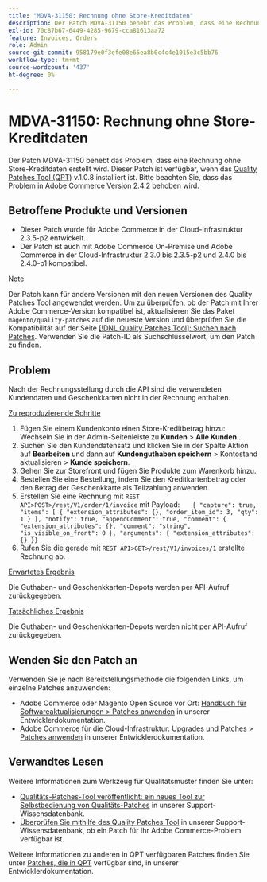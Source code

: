 ```yaml
---
title: "MDVA-31150: Rechnung ohne Store-Kreditdaten"
description: Der Patch MDVA-31150 behebt das Problem, dass eine Rechnung ohne Store-Kreditdaten erstellt wird. Dieser Patch ist verfügbar, wenn das [Quality Patches Tool (QPT)](/help/announcements/adobe-commerce-announcements/magento-quality-patches-released-new-tool-to-self-serve-quality-patches.md) v.1.0.8 installiert ist. Bitte beachten Sie, dass das Problem in Adobe Commerce Version 2.4.2 behoben wird.
exl-id: 70c87b67-6449-4285-9679-cca81613aa72
feature: Invoices, Orders
role: Admin
source-git-commit: 958179e0f3efe08e65ea8b0c4c4e1015e3c5bb76
workflow-type: tm+mt
source-wordcount: '437'
ht-degree: 0%

---
```


# MDVA-31150: Rechnung ohne Store-Kreditdaten

Der Patch MDVA-31150 behebt das Problem, dass eine Rechnung ohne Store-Kreditdaten erstellt wird. Dieser Patch ist verfügbar, wenn das [Quality Patches Tool (QPT)](/help/announcements/adobe-commerce-announcements/magento-quality-patches-released-new-tool-to-self-serve-quality-patches.md) v.1.0.8 installiert ist. Bitte beachten Sie, dass das Problem in Adobe Commerce Version 2.4.2 behoben wird.

## Betroffene Produkte und Versionen

* Dieser Patch wurde für Adobe Commerce in der Cloud-Infrastruktur 2.3.5-p2 entwickelt.
* Der Patch ist auch mit Adobe Commerce On-Premise und Adobe Commerce in der Cloud-Infrastruktur 2.3.0 bis 2.3.5-p2 und 2.4.0 bis 2.4.0-p1 kompatibel.

>[!NOTE]
>
>Der Patch kann für andere Versionen mit den neuen Versionen des Quality Patches Tool angewendet werden. Um zu überprüfen, ob der Patch mit Ihrer Adobe Commerce-Version kompatibel ist, aktualisieren Sie das Paket `magento/quality-patches` auf die neueste Version und überprüfen Sie die Kompatibilität auf der Seite [[!DNL Quality Patches Tool]: Suchen nach Patches](https://devdocs.magento.com/quality-patches/tool.html#patch-grid). Verwenden Sie die Patch-ID als Suchschlüsselwort, um den Patch zu finden.

## Problem

Nach der Rechnungsstellung durch die API sind die verwendeten Kundendaten und Geschenkkarten nicht in der Rechnung enthalten.

<u>Zu reproduzierende Schritte</u>

1. Fügen Sie einem Kundenkonto einen Store-Kreditbetrag hinzu: Wechseln Sie in der Admin-Seitenleiste zu **Kunden** > **Alle Kunden** .
1. Suchen Sie den Kundendatensatz und klicken Sie in der Spalte Aktion auf **Bearbeiten** und dann auf **Kundenguthaben speichern** > Kontostand aktualisieren > **Kunde speichern**.
1. Gehen Sie zur Storefront und fügen Sie Produkte zum Warenkorb hinzu.
1. Bestellen Sie eine Bestellung, indem Sie den Kreditkartenbetrag oder den Betrag der Geschenkkarte als Teilzahlung anwenden.
1. Erstellen Sie eine Rechnung mit `REST API>POST>/rest/V1/order/1/invoice` mit Payload:    ```    { "capture": true, "items": [ { "extension_attributes": {}, "order_item_id": 3, "qty": 1 } ], "notify": true, "appendComment": true, "comment": { "extension_attributes": {}, "comment": "string", "is_visible_on_front": 0 }, "arguments": { "extension_attributes": {} }}    ```
1. Rufen Sie die gerade mit `REST API>GET>/rest/V1/invoices/1` erstellte Rechnung ab.

<u>Erwartetes Ergebnis</u>

Die Guthaben- und Geschenkkarten-Depots werden per API-Aufruf zurückgegeben.

<u>Tatsächliches Ergebnis</u>

Die Guthaben- und Geschenkkarten-Depots werden nicht per API-Aufruf zurückgegeben.

## Wenden Sie den Patch an

Verwenden Sie je nach Bereitstellungsmethode die folgenden Links, um einzelne Patches anzuwenden:

* Adobe Commerce oder Magento Open Source vor Ort: [Handbuch für Softwareaktualisierungen > Patches anwenden](https://devdocs.magento.com/guides/v2.4/comp-mgr/patching/mqp.html) in unserer Entwicklerdokumentation.
* Adobe Commerce für die Cloud-Infrastruktur: [Upgrades und Patches > Patches anwenden](https://devdocs.magento.com/cloud/project/project-patch.html) in unserer Entwicklerdokumentation.

## Verwandtes Lesen

Weitere Informationen zum Werkzeug für Qualitätsmuster finden Sie unter:

* [Qualitäts-Patches-Tool veröffentlicht: ein neues Tool zur Selbstbedienung von Qualitäts-Patches](/help/announcements/adobe-commerce-announcements/magento-quality-patches-released-new-tool-to-self-serve-quality-patches.md) in unserer Support-Wissensdatenbank.
* [Überprüfen Sie mithilfe des Quality Patches Tool](/help/support-tools/patches-available-in-qpt-tool/check-patch-for-magento-issue-with-magento-quality-patches.md) in unserer Support-Wissensdatenbank, ob ein Patch für Ihr Adobe Commerce-Problem verfügbar ist.

Weitere Informationen zu anderen in QPT verfügbaren Patches finden Sie unter [Patches, die in QPT](https://devdocs.magento.com/quality-patches/tool.html#patch-grid) verfügbar sind, in unserer Entwicklerdokumentation.
